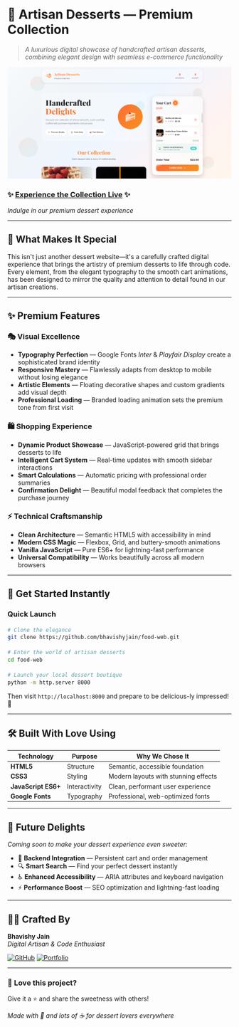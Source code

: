 # 🍰 Artisan Desserts — Premium Collection

> _A luxurious digital showcase of handcrafted artisan desserts, combining elegant design with seamless e-commerce functionality_

![Artisan Desserts Showcase](images/3.png)

### ✨ **[Experience the Collection Live](https://bhavishyjain.github.io/food-web)** ✨

_Indulge in our premium dessert experience_

---

## 🎨 **What Makes It Special**

This isn't just another dessert website—it's a carefully crafted digital experience that brings the artistry of premium desserts to life through code. Every element, from the elegant typography to the smooth cart animations, has been designed to mirror the quality and attention to detail found in our artisan creations.

---

## ✨ **Premium Features**

### 🎭 **Visual Excellence**

- **Typography Perfection** — Google Fonts _Inter_ & _Playfair Display_ create a sophisticated brand identity
- **Responsive Mastery** — Flawlessly adapts from desktop to mobile without losing elegance
- **Artistic Elements** — Floating decorative shapes and custom gradients add visual depth
- **Professional Loading** — Branded loading animation sets the premium tone from first visit

### 🛍️ **Shopping Experience**

- **Dynamic Product Showcase** — JavaScript-powered grid that brings desserts to life
- **Intelligent Cart System** — Real-time updates with smooth sidebar interactions
- **Smart Calculations** — Automatic pricing with professional order summaries
- **Confirmation Delight** — Beautiful modal feedback that completes the purchase journey

### ⚡ **Technical Craftsmanship**

- **Clean Architecture** — Semantic HTML5 with accessibility in mind
- **Modern CSS Magic** — Flexbox, Grid, and buttery-smooth animations
- **Vanilla JavaScript** — Pure ES6+ for lightning-fast performance
- **Universal Compatibility** — Works beautifully across all modern browsers

---

## 🚀 **Get Started Instantly**

### Quick Launch

```bash
# Clone the elegance
git clone https://github.com/bhavishyjain/food-web.git

# Enter the world of artisan desserts
cd food-web

# Launch your local dessert boutique
python -m http.server 8000
```

Then visit `http://localhost:8000` and prepare to be delicious-ly impressed! 🎉

---

## 🛠️ **Built With Love Using**

| Technology          | Purpose       | Why We Chose It                      |
| ------------------- | ------------- | ------------------------------------ |
| **HTML5**           | Structure     | Semantic, accessible foundation      |
| **CSS3**            | Styling       | Modern layouts with stunning effects |
| **JavaScript ES6+** | Interactivity | Clean, performant user experience    |
| **Google Fonts**    | Typography    | Professional, web-optimized fonts    |

---

## 🔮 **Future Delights**

_Coming soon to make your dessert experience even sweeter:_

- 🔗 **Backend Integration** — Persistent cart and order management
- 🔍 **Smart Search** — Find your perfect dessert instantly
- ♿ **Enhanced Accessibility** — ARIA attributes and keyboard navigation
- ⚡ **Performance Boost** — SEO optimization and lightning-fast loading

---

## 👨‍💻 **Crafted By**

**Bhavishy Jain**  
_Digital Artisan & Code Enthusiast_

[![GitHub](https://img.shields.io/badge/GitHub-@bhavishyjain-181717?style=for-the-badge&logo=github)](https://github.com/bhavishyjain)
[![Portfolio](https://img.shields.io/badge/Portfolio-Visit_Now-FF6B6B?style=for-the-badge&logo=safari)](https://bhavishyjain.vercel.app/)

---

### 🌟 **Love this project?**

Give it a ⭐ and share the sweetness with others!

_Made with 💝 and lots of ☕ for dessert lovers everywhere_
